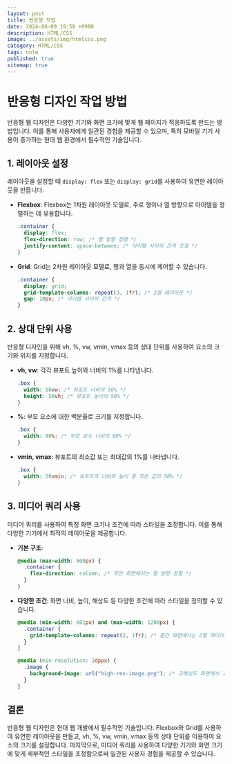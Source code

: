 ```yaml
---
layout: post
title: 반응형 작업
date: 2024-06-09 19:58 +0900
description: HTML/CSS
image: ../assets/img/htmlcss.png
category: HTML/CSS
tags: note
published: true
sitemap: true
---
```


# 반응형 디자인 작업 방법

반응형 웹 디자인은 다양한 기기와 화면 크기에 맞게 웹 페이지가 적응하도록 만드는 방법입니다. 이를 통해 사용자에게 일관된 경험을 제공할 수 있으며, 특히 모바일 기기 사용이 증가하는 현대 웹 환경에서 필수적인 기술입니다.

## 1. 레이아웃 설정

레이아웃을 설정할 때 `display: flex` 또는 `display: grid`를 사용하여 유연한 레이아웃을 만듭니다.

- **Flexbox**: Flexbox는 1차원 레이아웃 모델로, 주로 행이나 열 방향으로 아이템을 정렬하는 데 유용합니다.

  ```css
  .container {
    display: flex;
    flex-direction: row; /* 행 방향 정렬 */
    justify-content: space-between; /* 아이템 사이의 간격 조절 */
  }
  ```

- **Grid**: Grid는 2차원 레이아웃 모델로, 행과 열을 동시에 제어할 수 있습니다.
  ```css
  .container {
    display: grid;
    grid-template-columns: repeat(3, 1fr); /* 3열 레이아웃 */
    gap: 10px; /* 아이템 사이의 간격 */
  }
  ```

## 2. 상대 단위 사용

반응형 디자인을 위해 vh, %, vw, vmin, vmax 등의 상대 단위를 사용하여 요소의 크기와 위치를 지정합니다.

- **vh, vw**: 각각 뷰포트 높이와 너비의 1%를 나타냅니다.

  ```css
  .box {
    width: 50vw; /* 뷰포트 너비의 50% */
    height: 50vh; /* 뷰포트 높이의 50% */
  }
  ```

- **%**: 부모 요소에 대한 백분율로 크기를 지정합니다.

  ```css
  .box {
    width: 80%; /* 부모 요소 너비의 80% */
  }
  ```

- **vmin, vmax**: 뷰포트의 최소값 또는 최대값의 1%를 나타냅니다.
  ```css
  .box {
    width: 50vmin; /* 뷰포트의 너비와 높이 중 작은 값의 50% */
  }
  ```

## 3. 미디어 쿼리 사용

미디어 쿼리를 사용하여 특정 화면 크기나 조건에 따라 스타일을 조정합니다. 이를 통해 다양한 기기에서 최적의 레이아웃을 제공합니다.

- **기본 구조**:

  ```css
  @media (max-width: 600px) {
    .container {
      flex-direction: column; /* 작은 화면에서는 열 방향 정렬 */
    }
  }
  ```

- **다양한 조건**: 화면 너비, 높이, 해상도 등 다양한 조건에 따라 스타일을 정의할 수 있습니다.

  ```css
  @media (min-width: 601px) and (max-width: 1200px) {
    .container {
      grid-template-columns: repeat(2, 1fr); /* 중간 화면에서는 2열 레이아웃 */
    }
  }

  @media (min-resolution: 2dppx) {
    .image {
      background-image: url("high-res-image.png"); /* 고해상도 화면에서 고해상도 이미지 사용 */
    }
  }
  ```

## 결론

반응형 웹 디자인은 현대 웹 개발에서 필수적인 기술입니다. Flexbox와 Grid를 사용하여 유연한 레이아웃을 만들고, vh, %, vw, vmin, vmax 등의 상대 단위를 이용하여 요소의 크기를 설정합니다. 마지막으로, 미디어 쿼리를 사용하여 다양한 기기와 화면 크기에 맞게 세부적인 스타일을 조정함으로써 일관된 사용자 경험을 제공할 수 있습니다.
